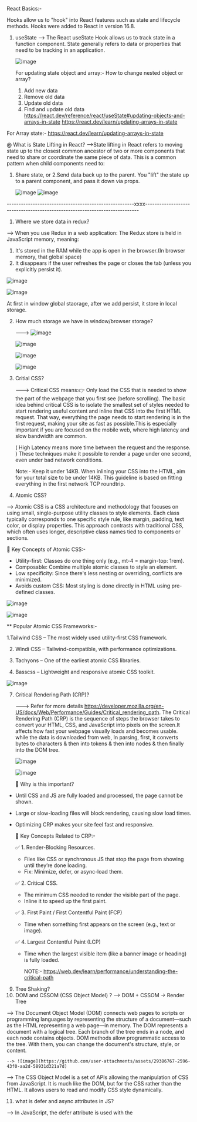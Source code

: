 React Basics:-

Hooks allow us to "hook" into React features such as state and lifecycle methods. Hooks were added to React in version 16.8.

1. useState
   --> The React useState Hook allows us to track state in a function component. State generally refers to data or properties that need to           be tracking in an application.

   ![image](https://github.com/user-attachments/assets/abaf4bb7-8c84-4b0a-bf32-2e96cc85d52f)

   For updating state object and array:-
   How to change nested object or array?
      1. Add new data
      2. Remove old data
      3. Update old data
      4. Find and update old data
   https://react.dev/reference/react/useState#updating-objects-and-arrays-in-state
   https://react.dev/learn/updating-arrays-in-state

For Array state:- https://react.dev/learn/updating-arrays-in-state

@ What is State Lifting in React?
-->State lifting in React refers to moving state up to the closest common ancestor of two or more components that need to share or coordinate the same piece of data. This is a common pattern when child components need to:
1. Share state, or
2.Send data back up to the parent. 
   You "lift" the state up to a parent component, and pass it down via props.

   ![image](https://github.com/user-attachments/assets/11283077-2586-4bad-9171-dd289f2fff67)
   ![image](https://github.com/user-attachments/assets/f9edae53-ebbf-4ad4-b9c1-576884d78dd2)

------------------------------------------------------xxxx---------------------------------------------------------------------------

1. Where we store data in redux?
   
  --> When you use Redux in a web application: The Redux store is held in JavaScript memory, meaning:
   1. It's stored in the RAM while the app is open in the browser.(In browser memory, that global space)
   2. It disappears if the user refreshes the page or closes the tab (unless you explicitly persist it).

   ![image](https://github.com/user-attachments/assets/579c1b7c-712c-442a-bcab-9979333ae66e)

   ![image](https://github.com/user-attachments/assets/5507e738-f372-4cea-9c13-18691df71bb3)

At first in window global staorage, after we add persist, it store in local storage.

2. How much storage we have in window/browser storage?

   ---> ![image](https://github.com/user-attachments/assets/c46869e2-d2d8-4fef-84d3-228a0aea72e7)

   ![image](https://github.com/user-attachments/assets/adf2381e-8d6b-4b3c-b3bb-60f678592297)

   ![image](https://github.com/user-attachments/assets/50bbe571-1818-40bf-b118-8903b5011f78)

   ![image](https://github.com/user-attachments/assets/b3722ce9-7c71-4617-9d17-43f3bd14b711)




4. Critial CSS?
   
   ---> Critical CSS means:👉 Only load the CSS that is needed to show the part of the webpage that you first see (before scrolling).
   The basic idea behind critical CSS is to isolate the smallest set of styles needed to start rendering useful content and inline that CSS into the first HTML request. That way, everything the page needs to start rendering is in the first request, making your site as fast as possible.This is especially important if you are focused on the mobile web, where high latency and slow bandwidth are common.

   ( High Latency means more time between the request and the response. )
   These techniques make it possible to render a page under one second, even under bad network conditions.

   Note:- Keep it under 14KB.
When inlining your CSS into the HTML, aim for your total size to be under 14KB. This guideline is based on fitting everything in the first network TCP roundtrip.


6. Atomic CSS?

--> Atomic CSS is a CSS architecture and methodology that focuses on using small, single-purpose utility classes to style elements. Each class typically corresponds to one specific style rule, like margin, padding, text color, or display properties. This approach contrasts with traditional CSS, which often uses longer, descriptive class names tied to components or sections.

🔹 Key Concepts of Atomic CSS:- 

   - Utility-first: Classes do one thing only (e.g., mt-4 = margin-top: 1rem).
   - Composable: Combine multiple atomic classes to style an element.
   - Low specificity: Since there's less nesting or overriding, conflicts are minimized.
   - Avoids custom CSS: Most styling is done directly in HTML using pre-defined classes.


![image](https://github.com/user-attachments/assets/bcd9da45-53b5-4534-bcb3-20223d437b94)

![image](https://github.com/user-attachments/assets/ee1b2fce-e34a-4a93-8560-346bcfd116e9)

** Popular Atomic CSS Frameworks:- 
 
   1.Tailwind CSS – The most widely used utility-first CSS framework.

   2. Windi CSS – Tailwind-compatible, with performance optimizations.

   3. Tachyons – One of the earliest atomic CSS libraries.

   4. Basscss – Lightweight and responsive atomic CSS toolkit.

   ![image](https://github.com/user-attachments/assets/e4f578a4-8d9e-4949-8a41-a9738a8e8c9d)




7. Critical Rendering Path (CRP)?

   ---> Refer for more details https://developer.mozilla.org/en-US/docs/Web/Performance/Guides/Critical_rendering_path.
   The Critical Rendering Path (CRP) is the sequence of steps the browser takes to convert your HTML, CSS, and JavaScript into pixels on     the screen.It affects how fast your webpage visually loads and becomes usable. while the data is downloaded from web, In parsing, first, it converts bytes to characters & then into tokens & then into nodes & then finally into the DOM tree. 

   ![image](https://github.com/user-attachments/assets/e58f5e7b-f6a2-4f83-be21-6374a2a80014)

   ![image](https://github.com/user-attachments/assets/dc8e6a63-4694-41f8-ac5a-df5cae817886)

   📌 Why is this important?
   
 - Until CSS and JS are fully loaded and processed, the page cannot be shown.
 - Large or slow-loading files will block rendering, causing slow load times.
 - Optimizing CRP makes your site feel fast and responsive.

   🧰 Key Concepts Related to CRP:-
   
   ✅ 1. Render-Blocking Resources.
   
      - Files like CSS or synchronous JS that stop the page from showing until they’re done loading.
      - Fix: Minimize, defer, or async-load them.
        
   ✅ 2. Critical CSS.
   
      - The minimum CSS needed to render the visible part of the page.
      - Inline it to speed up the first paint.
   
   ✅ 3. First Paint / First Contentful Paint (FCP)
   
      - Time when something first appears on the screen (e.g., text or image).

   ✅ 4. Largest Contentful Paint (LCP)
   
      - Time when the largest visible item (like a banner image or heading) is fully loaded.
  
        NOTE:- https://web.dev/learn/performance/understanding-the-critical-path




         
   
9. Tree Shaking?
10. DOM and CSSOM (CSS Object Model) ? -->  DOM + CSSOM → Render Tree

   --> The Document Object Model (DOM) connects web pages to scripts or programming languages by representing the structure of a document—such as the HTML representing a web page—in memory. The DOM represents a document with a logical tree. Each branch of the tree ends in a node, and each node contains objects. DOM methods allow programmatic access to the tree. With them, you can change the document's structure, style, or content.

    --> ![image](https://github.com/user-attachments/assets/29386767-2596-43f0-aa2d-58931d321a7d)

   --> The CSS Object Model is a set of APIs allowing the manipulation of CSS from JavaScript. It is much like the DOM, but for the CSS rather than the HTML. It allows users to read and modify CSS style dynamically.


11. what is defer and async attributes in JS?

--> In JavaScript, the defer attribute is used with the <script> tag in HTML. It tells the browser to download the script in the background while continuing to parse the HTML, and then execute the script only after the HTML document has been fully parsed.

![image](https://github.com/user-attachments/assets/70bc0cdb-606b-4022-9d52-c2786ca539e6)

![image](https://github.com/user-attachments/assets/c7dff9d8-eca3-431f-9a80-e50970c5f70c)

---> In React, you typically don’t need to use defer manually because:

   1. React applications are usually built with bundlers like Webpack, Vite, or Create React App, which automatically optimize the script loading.
      
   2. The final bundled JavaScript file is usually already injected with the defer attribute by tools like index.html generated by CRA or Vite.

---> The async attribute is used in JavaScript to load and execute external scripts asynchronously, meaning the browser can download and execute the script as soon as it’s ready, without waiting for the HTML parsing to finish.

![image](https://github.com/user-attachments/assets/c507d898-612f-48ec-888b-b276cc585e0e)

![image](https://github.com/user-attachments/assets/ad1f7a42-a203-4c0f-92e6-ae7eb0952bd1)

![image](https://github.com/user-attachments/assets/deb9b803-03ca-4000-bb03-7b215ac63336)

📌 When to Use async
   Use async when:

   1. The script is independent and doesn’t rely on the DOM or other scripts.Example: analytics, ads, or trackers.

🚫 When not to use async
   Avoid async if:

   1. Your script depends on DOM elements being available.

   2. The script depends on another script's output.

📜 What Happens by Default with <script src="...">

![image](https://github.com/user-attachments/assets/5601fac6-b188-47ad-b571-df7db9f1af3a)

![image](https://github.com/user-attachments/assets/04319cbe-c82a-4579-9e20-cc1124f118cb)

NOTE:- there are more such attribute as module and async module.

![image](https://github.com/user-attachments/assets/55f91f82-e9ac-4044-a547-95866adcce81)

12. what is HTML parsing? JS parsing?

--> HTML parsing is the process the browser uses to read and understand the HTML code, converting it into a structured format the browser can display — called the DOM (Document Object Model).

🔄 Parsing Process Step-by-Step:-

1. HTML Download Begins. The browser starts reading the HTML file from top to bottom.

2. Tokenization - The HTML text is broken into tokens (like tags, attributes, and content).

3.Tree Construction - These tokens are used to build the DOM Tree, which is a live representation of the page structure in memory.

4. Handling Other Resources While parsing HTML, the browser might:

 - Request CSS, images, and fonts

`- Encounter JavaScript and pause parsing (unless defer or async is used)

5.Render - Once the DOM and CSSOM (for styles) are ready, the browser renders the page on the screen

   ![image](https://github.com/user-attachments/assets/8bd424fc-4120-447a-933b-28898addc3cd)


2.Optmization in react app?-> lazy load amd more
why should not use MUI? How to optimize?
1. how should be the folder structure of app?
Design Pattern?
3. Pasing data from child to parrent
button in parent component, when clicks call function in child component. Data to be shown in parent component?
4. what is Visual Formatting Model, it happens during layout formation in CRP?

SEACRH for the photos of question by Prabhat?

@ what is different btw utility function Vs hooks?
@ How useEffect work behind the seen? make using js?
@ Web hooks?
@ Difference web hook and web socket?
@ Difference between redux and context api in term of memory and update?



   

